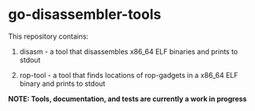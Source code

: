 # go-disassembler-tools

This repository contains:

1) disasm - a tool that disassembles x86_64 ELF binaries and prints to stdout

2) rop-tool - a tool that finds locations of rop-gadgets in a x86_64 ELF binary and prints to stdout

__NOTE: Tools, documentation, and tests are currently a work in progress__